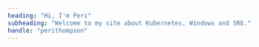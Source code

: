 ```yaml
---
heading: "Hi, I'm Peri"
subheading: "Welcome to my site about Kubernetes, Windows and SRE."
handle: "perithompson"
---
```


